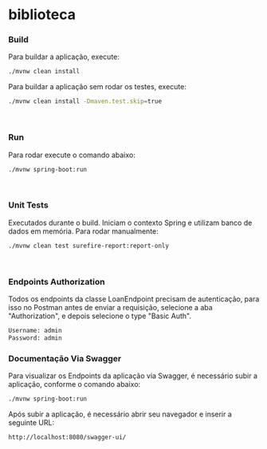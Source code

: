 # biblioteca


### Build

Para buildar a aplicação, execute:
```bash
./mvnw clean install
```
Para buildar a aplicação sem rodar os testes, execute:
```bash
./mvnw clean install -Dmaven.test.skip=true
```
<br/>

### Run

Para rodar execute o comando abaixo:
```bash
./mvnw spring-boot:run
```
<br/>

### Unit Tests

Executados durante o build. Iniciam o contexto Spring e utilizam banco de dados em memória. Para rodar manualmente:
```bash
./mvnw clean test surefire-report:report-only
```
<br/>


### Endpoints Authorization

Todos os endpoints da classe LoanEndpoint precisam de autenticação, para isso no Postman antes de enviar a 
requisição, selecione a aba "Authorization", e depois selecione o type "Basic Auth".
```bash
Username: admin
Password: admin
```

### Documentação Via Swagger

Para visualizar os Endpoints da aplicação via Swagger, é necessário subir a aplicação, conforme o comando abaixo:

```bash
./mvnw spring-boot:run
```

Após subir a aplicação, é necessário abrir seu navegador e inserir a seguinte URL:
```bash
http://localhost:8080/swagger-ui/
```